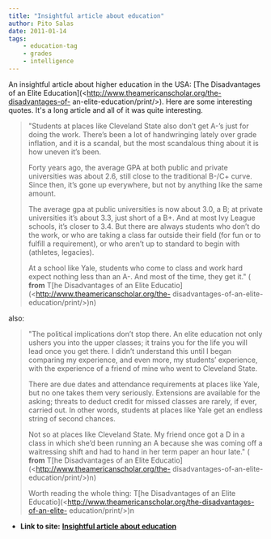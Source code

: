 ```yaml
---
title: "Insightful article about education"
author: Pito Salas
date: 2011-01-14
tags:
    - education-tag
    - grades
    - intelligence
---
```




An insightful article about higher education in the USA: [The Disadvantages of
an Elite Education](<http://www.theamericanscholar.org/the-disadvantages-of-
an-elite-education/print/>). Here are some interesting quotes. It's a long
article and all of it was quite interesting.

> "Students at places like Cleveland State also don’t get A-’s just for doing
> the work. There’s been a lot of handwringing lately over grade inflation,
> and it is a scandal, but the most scandalous thing about it is how uneven
> it’s been.
>
> Forty years ago, the average GPA at both public and private universities was
> about 2.6, still close to the traditional B-/C+ curve. Since then, it’s gone
> up everywhere, but not by anything like the same amount.
>
> The average gpa at public universities is now about 3.0, a B; at private
> universities it’s about 3.3, just short of a B+. And at most Ivy League
> schools, it’s closer to 3.4. But there are always students who don’t do the
> work, or who are taking a class far outside their field (for fun or to
> fulfill a requirement), or who aren’t up to standard to begin with
> (athletes, legacies).
>
> At a school like Yale, students who come to class and work hard expect
> nothing less than an A-. And most of the time, they get it." ( **from** T[he
> Disadvantages of an Elite Educatio](<http://www.theamericanscholar.org/the-
> disadvantages-of-an-elite-education/print/>)n)

also:

> "The political implications don’t stop there. An elite education not only
> ushers you into the upper classes; it trains you for the life you will lead
> once you get there. I didn’t understand this until I began comparing my
> experience, and even more, my students’ experience, with the experience of a
> friend of mine who went to Cleveland State.
>
> There are due dates and attendance requirements at places like Yale, but no
> one takes them very seriously. Extensions are available for the asking;
> threats to deduct credit for missed classes are rarely, if ever, carried
> out. In other words, students at places like Yale get an endless string of
> second chances.
>
> Not so at places like Cleveland State. My friend once got a D in a class in
> which she’d been running an A because she was coming off a waitressing shift
> and had to hand in her term paper an hour late." ( **from** T[he
> Disadvantages of an Elite Educatio](<http://www.theamericanscholar.org/the-
> disadvantages-of-an-elite-education/print/>)n)
>
> Worth reading the whole thing: T[he Disadvantages of an Elite
> Educatio](<http://www.theamericanscholar.org/the-disadvantages-of-an-elite-
> education/print/>)n


* **Link to site:** **[Insightful article about education](None)**
